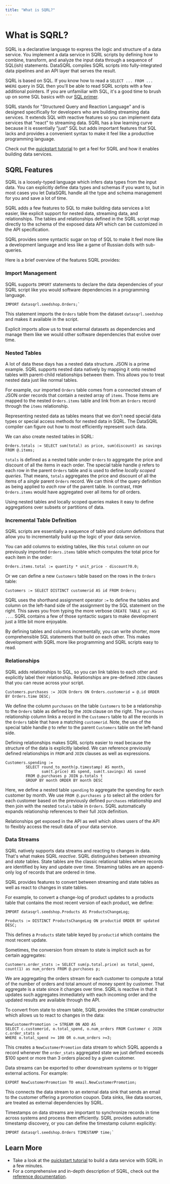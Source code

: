 ```yaml
---
title: "What is SQRL?"
---
```


# What is SQRL?

SQRL is a declarative language to express the logic and structure of a data service. You implement a data service in SQRL scripts by defining how to combine, transform, and analyze the input data through a sequence of SQL(ish) statements. DataSQRL compiles SQRL scripts into fully-integrated data pipelines and an API layer that serves the result.

SQRL is based on SQL. If you know how to read a `SELECT ... FROM ... WHERE` query in SQL then you'll be able to read SQRL scripts with a few additional pointers. If you are unfamiliar with SQL, it's a good time to brush up on some SQL basics with our [SQL primer](/docs/reference/sqrl/sql-primer).

SQRL stands for "Structured Query and Reaction Language" and is designed specifically for developers who are building streaming data services. It extends SQL with reactive features so you can implement data services that "react" to streaming data. SQRL has a low learning curve because it is essentially "just" SQL but adds important features that SQL lacks and provides a convenient syntax to make it feel like a productive programming language.

Check out the [quickstart tutorial](../../quickstart) to get a feel for SQRL and how it enables building data services.


## SQRL Features

SQRL is a loosely-typed language which infers data types from the input data. You can explicitly define data types and schemas if you want to, but in most cases you let DataSQRL handle all the type and schema management for you and save a lot of time.

SQRL adds a few features to SQL to make building data services a lot easier, like explicit support for nested data, streaming data, and relationships. The tables and relationships defined in the SQRL script map directly to the schema of the exposed data API which can be customized in the API specification. 

SQRL provides some syntactic sugar on top of SQL to make it feel more like a development language and less like a game of Russian dolls with sub-queries.

Here is a brief overview of the features SQRL provides:

### Import Management

SQRL supports `IMPORT` statements to declare the data dependencies of your SQRL script like you would software dependencies in a programming language.

```sqrl
IMPORT datasqrl.seedshop.Orders;`
```
This statement imports the `Orders` table from the dataset `datasqrl.seedshop` and makes it available in the script.

Explicit imports allow us to treat external datasets as dependencies and manage them like we would other software dependencies that evolve over time.

### Nested Tables

A lot of data these days has a nested data structure. JSON is a prime example. SQRL supports nested data natively by mapping it onto nested tables with parent-child relationships between them. This allows you to treat nested data just like normal tables.

For example, our imported `Orders` table comes from a connected stream of JSON order records that contain a nested array of `items`. Those items are mapped to the nested `Orders.items` table and link from an `Orders` record through the `items` relationship.

Representing nested data as tables means that we don't need special data types or special access methods for nested data in SQRL. The DataSQRL compiler can figure out how to most efficiently represent such data.

We can also create nested tables in SQRL:
```sqrl
Orders.totals := SELECT sum(total) as price, sum(discount) as savings FROM @.items;
```
`totals` is defined as a nested table under `Orders` to aggregate the price and discount of all the items in each order. The special table handle `@` refers to each row in the parent `Orders` table and is used to define *locally scoped queries*. That means, `totals` aggregates the price and discount of all the items of a *single* parent `Orders` record. We can think of the query definition as being applied to *each row* of the parent table. In contrast, `FROM Orders.items` would have aggregated over all items for *all* orders.

Using nested tables and locally scoped queries makes it easy to define aggregations over subsets or partitions of data.

### Incremental Table Definition

SQRL scripts are essentially a sequence of table and column definitions that allow you to incrementally build up the logic of your data service.

You can add columns to existing tables, like this `total` column on our previously imported `Orders.items` table which computes the total price for each item in the order:

```sqrl
Orders.items.total := quantity * unit_price - discount?0.0;
```

Or we can define a new `Customers` table based on the rows in the `Orders` table:

```sqrl
Customers := SELECT DISTINCT customerid AS id FROM Orders;
```

SQRL uses the shorthand assignment operator `:=` to define the tables and column on the left-hand side of the assignment by the SQL statement on the right. This saves you from typing the more verbose `CREATE TABLE xyz AS ...`. SQRL contains a few of those syntactic sugars to make development just a little bit more enjoyable. 

By defining tables and columns incrementally, you can write shorter, more comprehensible SQL statements that build on each other. This makes development with SQRL more like programming and SQRL scripts easy to read.

### Relationships

SQRL adds relationships to SQL, so you can link tables to each other and explicitly label their relationship.
Relationships are pre-defined `JOIN` clauses that you can reuse across your script.

```sqrl
Customers.purchases := JOIN Orders ON Orders.customerid = @.id ORDER BY Orders.time DESC;
```

We define the column `purchases` on the table `Customers` to be a relationship to the `Orders` table as defined by the `JOIN` clause on the right. The `purchases` relationship column links a record in the `Customers` table to all the records in the `Orders` table that have a matching `customerid`. Note, the use of the special table handle `@` to refer to the parent `Customers` table on the left-hand side.

Defining relationships makes SQRL scripts easier to read because the structure of the data is explicitly labeled. We can reference previously defined relationships in `FROM` and `JOIN` clauses as well as expressions.

```sqrl
Customers.spending :=
         SELECT round_to_month(p.timestamp) AS month,
                sum(t.price) AS spend, sum(t.savings) AS saved
         FROM @.purchases p JOIN p.totals t
         GROUP BY month ORDER BY month DESC
```

Here, we define a nested table `spending` to aggregate the spending for each customer by month. We use `FROM @.purchases p` to select all the orders for each customer based on the previously defined `purchases` relationship and then join with the nested `totals` table in `Orders`. SQRL automatically expands relationship references to their full `JOIN` definition.

Relationships get exposed in the API as well which allows users of the API to flexibly access the result data of your data service.

### Data Streams

SQRL natively supports data streams and reacting to changes in data. That's what makes SQRL *reactive*. SQRL distinguishes between *streaming* and *state* tables. State tables are the classic relational tables where records are identified by key and update over time. Streaming tables are an append-only log of records that are ordered in time.

SQRL provides features to convert between streaming and state tables as well as react to changes in state tables.

For example, to convert a change-log of product updates to a products table that contains the most recent version of each product, we define:
```sqrl
IMPORT datasqrl.seedshop.Products AS ProductsChangeLog;

Products := DISTINCT ProductsChangeLog ON productid ORDER BY updated DESC;
```

This defines a `Products` state table keyed by `productid` which contains the most recent update.

Sometimes, the conversion from stream to state is implicit such as for certain aggregates:
```sqrl
Customers.order_stats := SELECT sum(p.total.price) as total_spend, count(1) as num_orders FROM @.purchases p;
```
We are aggregating the orders stream for each customer to compute a total of the number of orders and total amount of money spent by customer. That aggregate is a state since it changes over time. SQRL is reactive in that it updates such aggregates immediately with each incoming order and the updated results are available through the API.

To convert from state to stream table, SQRL provides the `STREAM` constructor which allows us to react to changes in the data:

```sqrl
NewCustomerPromotion := STREAM ON ADD AS
SELECT c.customerid, o.total_spend, o.num_orders FROM Customer c JOIN c.order_stats o
WHERE o.total_spend >= 100 OR o.num_orders >=3;
```

This creates a `NewCustomerPromotion` data stream to which SQRL appends a record whenever the `order_stats` aggregated state we just defined exceeds $100 spent or more than 3 orders placed by a given customer. 

Data streams can be exported to other downstream systems or to trigger external actions. For example:
```sqrl
EXPORT NewCustomerPromotion TO email.NewCustomerPromotion;
```
This connects the data stream to an external data sink that sends an email to the customer offering a promotion coupon. Data sinks, like data sources, are treated as external dependencies by SQRL.

Timestamps on data streams are important to synchronize records in time across systems and process them efficiently. SQRL provides automatic timestamp discovery, or you can define the timestamp column explicitly:
```sqrl
IMPORT datasqrl.seedshop.Orders TIMESTAMP time;`
```

## Learn More

* Take a look at the [quickstart tutorial](../../quickstart) to build a data service with SQRL in a few minutes.
* For a comprehensive and in-depth description of SQRL, check out the [reference documentation](/docs/reference/sqrl/overview).


<!--
## Why SQRL?

Do we really need another language to build data services? We asked ourselves that question a lot. That's why we designed SQRL to be an upgrade to SQL rather than a new language. 

We think SQL is great. It is expressive and concise. It focuses on *what* you need to do with the data and doesn't slow you down with the *how* it should get done. And if you are working with data, you likely know SQL already or will have to learn it eventually.

But for software development, SQL is just a bit awkward. It was designed for expressing one-off queries, doesn't have a lot of constructs to build incrementally, and complex queries often end up looking pretty harrowing. Plus, it's a bit outdated and doesn't support popular concepts like relationships.

SQRL fixes that. It takes the good of SQL and adds some features that are missing or useful for developers implementing data services. But the extensions that SQRL adds are fully backwards compatible. In fact, you can take an SQRL script and compile it into vanilla SQL. That's essentially what the DataSQRL compiler does (plus some extra optimization). The result won't look pretty but it goes to show that there is nothing "magical" about SQRL. It's a developer-focused upgrade to SQL.

-->